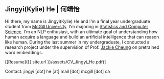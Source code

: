 ## Jingyi(Kylie) He | 何靖怡
Hi there, my name is Jingyi(Kylie) He and I'm a final year undergraduate student from <a href="https://www.mcgill.ca/">McGill University</a>. I'm majoring in <a href="https://www.mcgill.ca/study/2019-2020/faculties/science/undergraduate/programs/bachelor-science-bsc-major-statistics-and-computer-science"> Statistics and Computer Science</a>. I'm an NLP enthusiast, with an ultimate goal of understanding how human acquire a language and build an artificial intelligence that can reason like human. During the last summer in my undergraduate, I conducted a research project under the supervision of Prof. <a href="https://www.cs.mcgill.ca/~jcheung/">Jackie Cheung</a> on pretrained word embeddings.

\[[Resume]({{ site.url }}/assets/CV_Jingyi_He.pdf)\]


Contact: jingyi [dot] he [at] mail [dot] mcgill [dot] ca 
